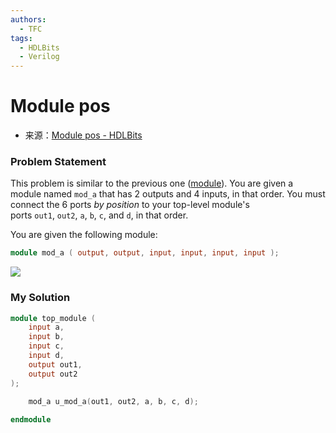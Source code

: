 ```yaml
---
authors:
  - TFC
tags:
  - HDLBits
  - Verilog
---
```

# Module pos
- 来源：[Module pos - HDLBits](https://hdlbits.01xz.net/wiki/Module_pos)

### Problem Statement
This problem is similar to the previous one ([module](https://hdlbits.01xz.net/wiki/module "module")). You are given a module named `mod_a` that has 2 outputs and 4 inputs, in that order. You must connect the 6 ports _by position_ to your top-level module's ports `out1`, `out2`, `a`, `b`, `c`, and `d`, in that order.

You are given the following module:

```Verilog
module mod_a ( output, output, input, input, input, input );
```

  

[![](https://hdlbits.01xz.net/mw/images/b/b7/Module_pos.png)](https://hdlbits.01xz.net/wiki/File:Module_pos.png)

### My Solution

```Verilog
module top_module ( 
    input a, 
    input b, 
    input c,
    input d,
    output out1,
    output out2
);
    
    mod_a u_mod_a(out1, out2, a, b, c, d);

endmodule
```